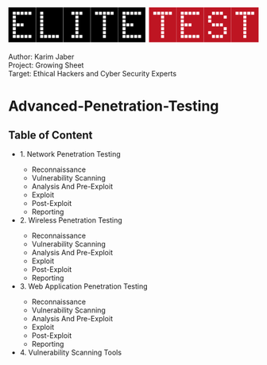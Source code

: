 <img src="https://github.com/Afriness/Advanced-Penetration-testing/blob/main/elitetest-logo.png"><img><br><br>
<span>Author: Karim Jaber</span><br>
<span>Project: Growing Sheet</span><br>
<span>Target: Ethical Hackers and Cyber Security Experts</span><br>

# Advanced-Penetration-Testing

<h2>Table of Content</h2>

<ul>
  <li>1. Network Penetration Testing</li>
  <ul>
    <li>Reconnaissance</li>
    <li>Vulnerability Scanning</li>
    <li>Analysis And Pre-Exploit</li>
    <li>Exploit</li>
    <li>Post-Exploit</li>
    <li>Reporting</li>
  </ul>
  <li>2. Wireless Penetration Testing</li>
  <ul>
    <li>Reconnaissance</li>
    <li>Vulnerability Scanning</li>
    <li>Analysis And Pre-Exploit</li>
    <li>Exploit</li>
    <li>Post-Exploit</li>
    <li>Reporting</li>
  </ul>
  <li>3. Web Application Penetration Testing</li>
  <ul>
    <li>Reconnaissance</li>
    <li>Vulnerability Scanning</li>
    <li>Analysis And Pre-Exploit</li>
    <li>Exploit</li>
    <li>Post-Exploit</li>
    <li>Reporting</li>
  </ul>
  <li>4. Vulnerability Scanning Tools</li>
</ul>

